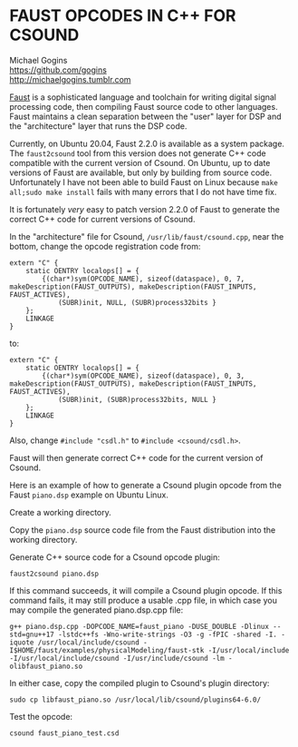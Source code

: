 # FAUST OPCODES IN C++ FOR CSOUND

Michael Gogins<br>
https://github.com/gogins<br>
http://michaelgogins.tumblr.com

[Faust](https://faust.grame.fr/) is a sophisticated language and toolchain for 
writing digital signal processing code, then compiling Faust source code to 
other languages. Faust maintains a clean separation between the "user" layer 
for DSP and the "architecture" layer that runs the DSP code.

Currently, on Ubuntu 20.04, Faust 2.2.0 is available as a system package. The 
`faust2csound` tool from this version does not generate C++ code compatible 
with the current version of Csound. On Ubuntu, up to date versions of Faust 
are available, but only by building from source code. Unfortunately I have 
not been able to build Faust on Linux because `make all;sudo make install` 
fails with many errors that I do not have time fix.

It is fortunately *very* easy to patch version 2.2.0 of Faust to generate the 
correct C++ code for current versions of Csound.

In the "architecture" file for Csound, `/usr/lib/faust/csound.cpp`, near the 
bottom, change the opcode registration code from:
```
extern "C" {
    static OENTRY localops[] = {
        {(char*)sym(OPCODE_NAME), sizeof(dataspace), 0, 7, makeDescription(FAUST_OUTPUTS), makeDescription(FAUST_INPUTS, FAUST_ACTIVES),
            (SUBR)init, NULL, (SUBR)process32bits }
    };
    LINKAGE
}
```
to:
```
extern "C" {
    static OENTRY localops[] = {
        {(char*)sym(OPCODE_NAME), sizeof(dataspace), 0, 3, makeDescription(FAUST_OUTPUTS), makeDescription(FAUST_INPUTS, FAUST_ACTIVES),
            (SUBR)init, (SUBR)process32bits, NULL }
    };
    LINKAGE
}
```

Also, change `#include "csdl.h"` to `#include <csound/csdl.h>`.

Faust will then generate correct C++ code for the current version of Csound.

Here is an example of how to generate a Csound plugin opcode from the Faust 
`piano.dsp` example on Ubuntu Linux.

Create a working directory.

Copy the `piano.dsp` source code file from the Faust distribution into the 
working directory.

Generate C++ source code for a Csound opcode plugin:
```
faust2csound piano.dsp
```

If this command succeeds, it will compile a Csound plugin opcode. If this 
command fails, it may still produce a usable .cpp file, in which case you may compile the generated piano.dsp.cpp file:
```
g++ piano.dsp.cpp -DOPCODE_NAME=faust_piano -DUSE_DOUBLE -Dlinux --std=gnu++17 -lstdc++fs -Wno-write-strings -O3 -g -fPIC -shared -I. -iquote /usr/local/include/csound -I$HOME/faust/examples/physicalModeling/faust-stk -I/usr/local/include -I/usr/local/include/csound -I/usr/include/csound -lm -olibfaust_piano.so
```

In either case, copy the compiled plugin to Csound's plugin directory:
```
sudo cp libfaust_piano.so /usr/local/lib/csound/plugins64-6.0/
```
Test the opcode:
```
csound faust_piano_test.csd
```

